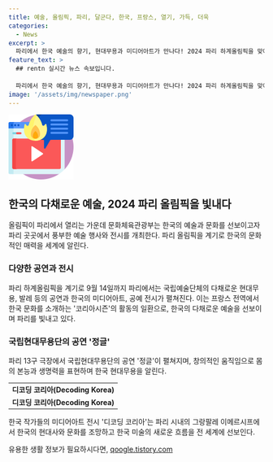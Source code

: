 ```yaml
---
title: 예술, 올림픽, 파리, 달군다, 한국, 프랑스, 열기, 가득, 더욱
categories:
  - News
excerpt: >
  파리에서 한국 예술의 향기, 현대무용과 미디어아트가 만나다! 2024 파리 하계올림픽을 맞아 23일부터 9월 14일까지 파리에서 한국의 현대무용, 발레, 미디어아트, 공예 전시 등이 펼쳐진다. 코리아시즌의 일환으로, 국립현대무용단의 정글 공연, 미디어아트 전시 디코딩 코리아, 국립발레단의 발레 공연 등이 개최된다. 또한, 장애 예술인들의 작품을 소개하는 아트파라 전시와 공예품 전시도 이어진다. 파리를 찾는 관광객들과 선수단들에게 한국 예술의 아름다움을 선사할 예정이다. (출처: 정책브리핑 www.korea.kr)
feature_text: >
  ## rentn 실시간 뉴스 속보입니다.

  파리에서 한국 예술의 향기, 현대무용과 미디어아트가 만나다! 2024 파리 하계올림픽을 맞아 23일부터 9월 14일까지 파리에서 한국의 현대무용, 발레, 미디어아트, 공예 전시 등이 펼쳐진다. 코리아시즌의 일환으로, 국립현대무용단의 정글 공연, 미디어아트 전시 디코딩 코리아, 국립발레단의 발레 공연 등이 개최된다. 또한, 장애 예술인들의 작품을 소개하는 아트파라 전시와 공예품 전시도 이어진다. 파리를 찾는 관광객들과 선수단들에게 한국 예술의 아름다움을 선사할 예정이다. (출처: 정책브리핑 www.korea.kr)
image: '/assets/img/newspaper.png'
---
```


<p><img src="/assets/img/news.png" alt="rentncar 속보" /></p>

<h2 data-ke-size="size26">한국의 다채로운 예술, 2024 파리 올림픽을 빛내다</h2>

<p data-ke-size="size16">올림픽이 파리에서 열리는 가운데 문화체육관광부는 한국의 예술과 문화를 선보이고자 파리 곳곳에서 풍부한 예술 행사와 전시를 개최한다. 파리 올림픽을 계기로 한국의 문화적인 매력을 세계에 알린다.</p>

<h3>다양한 공연과 전시</h3>

<p data-ke-size="size16">파리 하계올림픽을 계기로 9월 14일까지 파리에서는 국립예술단체의 다채로운 현대무용, 발레 등의 공연과 한국의 미디어아트, 공예 전시가 펼쳐진다. 이는 프랑스 전역에서 한국 문화를 소개하는 '코리아시즌'의 활동의 일환으로, 한국의 다채로운 예술을 선보이며 파리를 빛내고 있다.</p>

<h3>국립현대무용단의 공연 '정글'</h3>

<p data-ke-size="size16">파리 13구 극장에서 국립현대무용단의 공연 '정글'이 펼쳐지며, 창의적인 움직임으로 몸의 본능과 생명력을 표현하며 한국 현대무용을 알린다.</p>

<table>
    <tr>
        <td style="text-align: center; height: 17px;"><b>디코딩 코리아(Decoding Korea)</b></td>
    </tr>
    <tr>
        <td style="text-align: center; height: 17px;"><b>디코딩 코리아(Decoding Korea)</b></td>
    </tr>
</table>

<p data-ke-size="size16">한국 작가들의 미디어아트 전시 '디코딩 코리아'는 파리 시내의 그랑팔레 이메르시프에서 한국의 현대사와 문화를 조망하고 한국 미술의 새로운 흐름을 전 세계에 선보인다.</p>
유용한 생활 정보가 필요하시다면, <a href="https://qoogle.tistory.com" rel="dofollow">qoogle.tistory.com</a>


